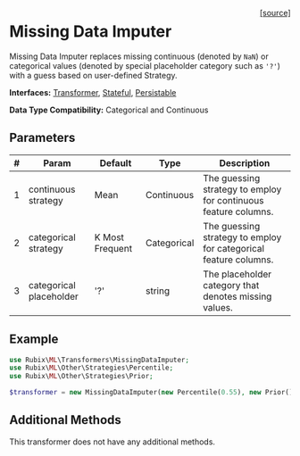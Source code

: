 <span style="float:right;"><a href="https://github.com/RubixML/ML/blob/master/src/Transformers/MissingDataImputer.php">[source]</a></span>

# Missing Data Imputer
Missing Data Imputer replaces missing continuous (denoted by `NaN`) or categorical values (denoted by special placeholder category such as `'?'`) with a guess based on user-defined Strategy.

**Interfaces:** [Transformer](api.md#transformers), [Stateful](api.md#stateful), [Persistable](../persistable.md)

**Data Type Compatibility:** Categorical and Continuous

## Parameters
| # | Param | Default | Type | Description |
|---|---|---|---|---|
| 1 | continuous strategy | Mean | Continuous | The guessing strategy to employ for continuous feature columns. |
| 2 | categorical strategy | K Most Frequent | Categorical | The guessing strategy to employ for categorical feature columns. |
| 3 | categorical placeholder | '?' | string | The placeholder category that denotes missing values. |

## Example
```php
use Rubix\ML\Transformers\MissingDataImputer;
use Rubix\ML\Other\Strategies\Percentile;
use Rubix\ML\Other\Strategies\Prior;

$transformer = new MissingDataImputer(new Percentile(0.55), new Prior(), '?');
```

## Additional Methods
This transformer does not have any additional methods.
